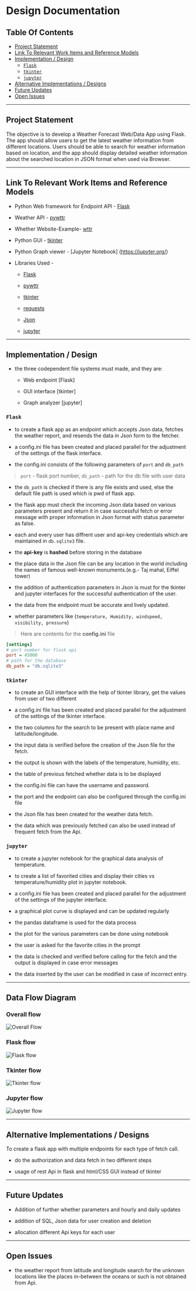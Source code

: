 # Design Documentation

## Table Of Contents
* [Project Statement](#project-statement)
* [Link To Relevant Work Items and Reference Models](#link-to-relevant-work-items-and-reference-models)
* [Implementation / Design](#implementation---design)
    + [`Flask`](#-flask-)
    + [`tkinter`](#-tkinter-)
    + [`jupyter`](#-jupyter-)
* [Alternative Implementations / Designs](#alternative-implementations---designs)
* [Future Updates](#future-updates)
* [Open Issues](#open-issues)


---

## Project Statement

The objective is to develop a Weather Forecast Web/Data App using Flask. The app should allow users to get the latest weather information from different locations. Users should be able to search for weather information based on location, and the app should display detailed weather information about the searched location in JSON format when used via Browser.

---

## Link To Relevant Work Items and Reference Models

- Python Web framework for Endpoint API - [Flask](https://flask.palletsprojects.com/en/2.2.x/)

- Weather API - [pywttr](https://pypi.org/project/pywttr/)

- Whether Website-Example- [wttr](https://wttr.in/)

- Python GUI - [tkinter](https://docs.python.org/3/library/tkinter.html)

- Python Graph viewer - [Jupyter Notebook] (<https://jupyter.org/>)  

- Libraries Used -

    - [Flask](https://pypi.org/project/Flask/)

    - [pywttr](https://pypi.org/project/pywttr/)

    - [tkinter](https://docs.python.org/3/library/tkinter.html#module-tkinter)

    - [requests](https://pypi.org/project/requests/)

    - [Json](https://docs.python.org/3/library/json.html)

    - [jupyter](https://pypi.org/project/jupyter/)

---

## Implementation / Design

- the three codependent file systems must made, and they are:

  - Web endpoint [Flask]

  - GUI interface [tkinter]

  - Graph analyzer [jupyter]

### `Flask`  

- to create a flask app as an endpoint which accepts Json data, fetches the weather report, and resends the data in Json form to the fetcher.

- a config.ini file has been created and placed parallel for the adjustment of the settings of the flask interface.

- the config.ini consists of the following parameters of `port` and `db_path`

> `port` - flask port number, `db_path` - path for the db file with user data

- the `db_path` is checked if there is any file exists and used, else the default file path is used which is pwd of flask app.

- the flask app must check the incoming Json data based on various parameters present and return it in case successful fetch or error message with proper information in Json format with status parameter as false.

- each and every user has diffrent user and api-key credentials which are maintained in `db.sqlite3` file.

- the **api-key** is **hashed** before storing in the database

- the place data in the Json file can be any location in the world including the names of famous well-known monuments.(e.g.- Taj mahal, Eiffel tower)

- the addition of authentication parameters in Json is must for the tkinter and jupyter interfaces for the successful authentication of the user.

- the data from the endpoint must be accurate and lively updated.

- whether parameters like (`temperature, Humidity, windspeed, visibility, pressure`)  

> Here are contents for the **config.ini** file
 ```ini
[settings]
# port number for flask api
port = 45000
# path for the database
db_path = "db.sqlite3"
```

### `tkinter`  

- to create an GUI interface with the help of tkinter library, get the values from user of two different

- a config.ini file has been created and placed parallel for the adjustment of the settings of the tkinter interface.

- the two columns for the search to be present with place name and latitude/longitude.

- the input data is verified before the creation of the Json file for the fetch.

- the output is shown with the labels of the temperature, humidity, etc.

- the table of previous fetched whether data is to be displayed

- the config.ini file can have the username and password.

- the port and the endpoint can also be configured through the config.ini file

- the Json file has been created for the weather data fetch.

- the data which was previously fetched can also be used instead of frequent fetch from the Api.

### `jupyter`  

- to create a jupyter notebook for the graphical data analysis of temperature.

- to create a list of favorited cities and display their cities vs temperature/humidity plot in jupyter notebook.

- a config.ini file has been created and placed parallel for the adjustment of the settings of the jupyter interface.  

- a graphical plot curve is displayed and can be updated regularly

- the pandas dataframe is used for the data process

- the plot for the various parameters can be done using notebook

- the user is asked for the favorite cities in the prompt

- the data is checked and verified before calling for the fetch and the output is displayed in case error messages

- the data inserted by the user can be modified in case of incorrect entry.

---

## Data Flow Diagram

### Overall flow
![Overall Flow](/docs/images/full%20data%20flow.png)

### Flask flow
![Flask flow](/docs/images/flask.png)

### Tkinter flow
![Tkinter flow](/docs/images/tkinter.png)

### Jupyter flow
![Jupyter flow](/docs/images/jupyter.png)

---

## Alternative Implementations / Designs  

To create a flask app with multiple endpoints for each type of fetch call.

- do the authorization and data fetch in two different steps

- usage of rest Api in flask and html/CSS GUI instead of tkinter

---

## Future Updates

- Addition of further whether parameters and hourly and daily updates

- addition of SQL, Json data for user creation and deletion  

- allocation different Api keys for each user

---

## Open Issues

- the weather report from latitude and longitude search for the unknown locations like the places in-between the oceans or such is not obtained from Api.
